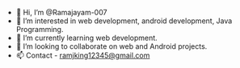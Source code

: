 - 👋 Hi, I’m @Ramajayam-007
- 👀 I’m interested in web development, android development, Java Programming.
- 🌱 I’m currently learning web development.
- 💞️ I’m looking to collaborate on web and Android projects.
- 📫 Contact - ramjking12345@gmail.com

<!---
Ramajayam-007/Ramajayam-007 is a ✨ special ✨ repository because its `README.md` (this file) appears on your GitHub profile.
You can click the Preview link to take a look at your changes.
--->
